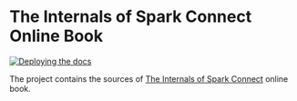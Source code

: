 # The Internals of Spark Connect Online Book

[![Deploying the docs](https://github.com/japila-books/spark-connect-internals/actions/workflows/gh-deploy.yml/badge.svg)](https://github.com/japila-books/spark-connect-internals/actions/workflows/gh-deploy.yml)

The project contains the sources of [The Internals of Spark Connect](https://books.japila.pl/spark-connect-internals) online book.
